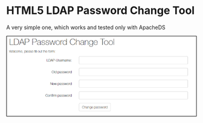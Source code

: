 # HTML5 LDAP Password Change Tool
A very simple one, which works and tested only with ApacheDS

![HTML5 LDAP Password Change Tool](/doc/html5-ldap-change-password_screenshot_v01.png?raw=true "HTML5 LDAP Password Change Tool")

